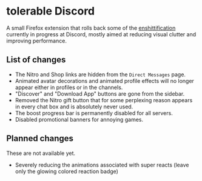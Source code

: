 # tolerable Discord

A small Firefox extension that rolls back some of the
[enshittification](https://doctorow.medium.com/social-quitting-1ce85b67b456) currently in progress
at Discord, mostly aimed at reducing visual clutter and improving performance.

## List of changes

- The Nitro and Shop links are hidden from the `Direct Messages` page.
- Animated avatar decorations and animated profile effects will no longer appear either in profiles
  or in the channels.
- "Discover" and "Download App" buttons are gone from the sidebar.
- Removed the Nitro gift button that for some perplexing reason appears in every chat box and is
  absolutely never used.
- The boost progress bar is permanently disabled for all servers.
- Disabled promotional banners for annoying games.

## Planned changes

These are not available yet.

- Severely reducing the animations associated with super reacts (leave only the glowing colored
  reaction badge)
